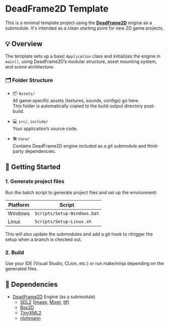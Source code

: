 # DeadFrame2D Template

This is a minimal template project using the [**DeadFrame2D**](https://github.com/Adamska-01/DeadFrame2D) engine as a submodule. It's intended as a clean starting point for new 2D game projects.


## 💡 Overview
The template sets up a basic `Application` class and initializes the engine in `main()`, using DeadFrame2D’s modular structure, asset mounting system, and scene architecture.

### 🗂 Folder Structure

- 📦 `Assets/`  
  All game-specific assets (textures, sounds, configs) go here.  
  This folder is automatically copied to the build output directory post-build.

- 💻 `src/`, `include/`  
  Your application’s source code.

- 🛠️ `Core/`  
  Contains DeadFrame2D engine included as a git submodule and third-party dependencies.


## 🚀 Getting Started

### 1. Generate project files
Run the batch script to generate project files and set up the environment:

| Platform |            Script           |
| -------- | --------------------------- |
| Windows  | `Scripts/Setup-Windows.bat` |
| Linux    | `Scripts/Setup-Linux.sh`    |

This will also update the submodules and add a git hook to ritrigger the setup when a branch is checked out.

### 2. Build
Use your IDE (Visual Studio, CLion, etc.) or run make/ninja depending on the generated files.

## 🧩 Dependencies
- [DeadFrame2D]() Engine (as a submodule)
  - [SDL2](https://github.com/libsdl-org/SDL) ([Image](https://github.com/libsdl-org/SDL_image), [Mixer](https://github.com/libsdl-org/SDL_mixer), [ttf](https://github.com/libsdl-org/SDL_ttf))
  - [Box2D](https://github.com/erincatto/box2d)
  - [TinyXML2](https://github.com/leethomason/tinyxml2)
  - [nlohmann](https://github.com/nlohmann/json)
